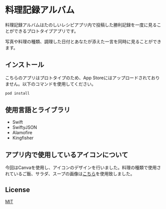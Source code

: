 # 料理記録アルバム

料理記録アルバムはたのしいレシピアプリ内で投稿した勝利記録を一度に見ることができるプロトタイプアプリです。

写真や料理の種類、調理した日付とあなたが添えた一言を同時に見ることができます。


## インストール

こちらのアプリはプロトタイプのため、App Storeにはアップロードされておりません。以下のコマンドを使用してください。

```bash
pod install
```

## 使用言語とライブラリ

- Swift
- SwiftyJSON
- Alamofire
- Kingfisher


## アプリ内で使用しているアイコンについて

今回はCanvaを使用し、アイコンのデザインを行いました。料理の種類で使用されているご飯、サラダ、スープの画像は[こちら](https://www.meiji.co.jp/meiji-shokuiku/events/illust/food/)を使用致しました。


## License
[MIT](https://choosealicense.com/licenses/mit/)

